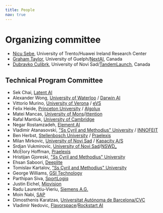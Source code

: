 ```yaml
---
title: People
nav: true
---
```


# Organizing committee

* [Nicu Sebe](http://disi.unitn.it/~sebe/), University of Trento/Huawei Ireland
Research Center
* [Graham Taylor](https://www.gwtaylor.ca/), University of Guelph/[NextAI](https://www.nextcanada.com/next-ai), Canada
* [Dubravko Culibrk](http://dculibrk.github.io), University of Novi Sad/[TandemLaunch](http://www.tandemlaunch.com/), Canada

## Technical Program Committee

* Sek Chai, [Latent AI](https://www.latentai.com)
* Alexander	Wong, [University of Waterloo](https://uwaterloo.ca/systems-design-engineering/profile/a28wong) / [Darwin AI](https://darwinai.ca/research.html)
* Vittorio Murino, [University of Verona](http://profs.sci.univr.it/~swan/) / [eVS](http://www.embeddedvisionsystems.it/)
* Felix	Heide, [Princeton University](http://www.cs.princeton.edu/~fheide/) / [Algolux](https://algolux.com/)
* Matei	Mancas,	[University of Mons](http://tcts.fpms.ac.be/~mancas/)/[ittention](http://www.ittention.com/en/)
* Rafal Mantiuk, [University of Cambridge](https://www.cl.cam.ac.uk/~rkm38/)
* Negar	Rostamzadeh, [Element AI](https://www.elementai.com/)
* Vladimir Atanasovski, ["Ss Cyril and Methodius" University](http://en.feit.ukim.edu.mk/faculty/academic-staff/vladimir-atanasovski) / [INNOFEIT](http://inno.feit.ukim.edu.mk/)
* Ben Herbst, [Stellenbosch University](http://appliedmaths.sun.ac.za/~herbst/) / [Praelexis](http://praelexis.com/)
* Milan	Mirkovic, [University of Novi Sad](http://www.uns.ac.rs/index.php/en/) / [Kapacity A/S](www.kapacity.dk)
* Srdjan Vukmirovic, [University of Novi Sad](http://www.uns.ac.rs/index.php/en/)/[NSWD_](https://nswebdevelopment.com/)
* McElory Hoffman, [Praelexis](http://praelexis.com/)
* Hristijan	Gjoreski, ["Ss Cyril and Methodius" University](https://dis.ijs.si/hristijan/)
* Ehsan Saboori, [Deeplite](https://www.deeplite.ai/)
* Tomislav Kartalov, ["Ss Cyril and Methodius" University](http://en.feit.ukim.edu.mk/faculty/academic-staff/tomislav-kartalov)
* George Williams, [GSI Technology](https://www.linkedin.com/in/george-williams-8130902/)
* Parthipan	Siva, [SportLogiq](https://sportlogiq.com/en/)
* Justin	Eichel, [Miovision](https://miovision.com/)
* Radu	Laurentiu-Vieriu, [Siemens A.G.](https://www.linkedin.com/in/radu-laurentiu-vieriu-9290a967/)
* Moin	Nabi, [SAP](https://moinnabi.github.io/)
* Dimosthenis Karatzas, [Universitat Autónoma de Barcelona/CVC](http://www.cvc.uab.es/~dimos/)
* Vladimir Nedovic, [Flavorspace](http://flavourspace.com/)/[Rockstart AI](https://www.rockstart.com/emerging-tech/ai/)

